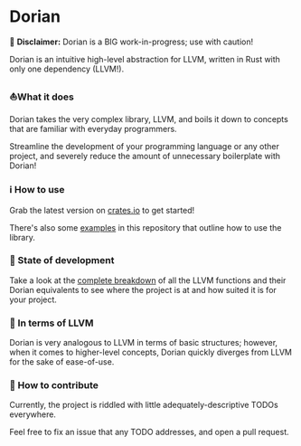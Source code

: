 # Dorian

🚧 **Disclaimer:** Dorian is a BIG work-in-progress; use with caution!

Dorian is an intuitive high-level abstraction for LLVM, written in Rust with only one dependency (LLVM!).

### ⛵What it does

Dorian takes the very complex library, LLVM, and boils it down
to concepts that are familiar with everyday programmers.

Streamline the development of your programming language or
any other project, and severely reduce the amount of unnecessary
boilerplate with Dorian!

### ℹ️ How to use

Grab the latest version on [crates.io](https://crates.io/crates/dorian) to get started!

There's also some [examples](./examples) in this repository that outline how to use the library.

### 🚧 State of development

Take a look at the [complete breakdown](./llvm_comparison.md) of all the LLVM
functions and their Dorian equivalents to see where the project
is at and how suited it is for your project.

### 💾 In terms of LLVM

Dorian is very analogous to LLVM in terms of basic structures; however,
when it comes to higher-level concepts, Dorian quickly diverges
from LLVM for the sake of ease-of-use.

### 📝 How to contribute
Currently, the project is riddled with little adequately-descriptive 
TODOs everywhere. 

Feel free to fix an issue that any TODO addresses, and open
 a pull request.